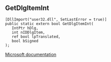 ## GetDlgItemInt

```
[DllImport("user32.dll", SetLastError = true)]
public static extern bool GetDlgItemInt(
   IntPtr hDlg,
   int nIDDlgItem,
   ref bool lpTranslated,
   bool bSigned
);
```

[Microsoft documentation](https://docs.microsoft.com/en-us/windows/win32/api/winuser/nf-winuser-getdlgitemint)
